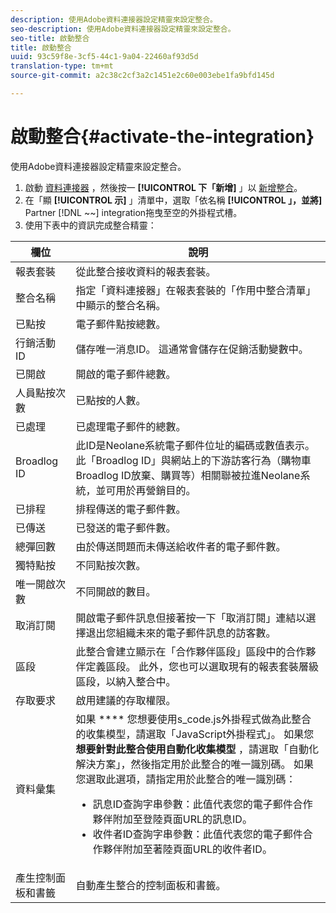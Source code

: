 ```yaml
---
description: 使用Adobe資料連接器設定精靈來設定整合。
seo-description: 使用Adobe資料連接器設定精靈來設定整合。
seo-title: 啟動整合
title: 啟動整合
uuid: 93c59f8e-3cf5-44c1-9a04-22460af93d5d
translation-type: tm+mt
source-git-commit: a2c38c2cf3a2c1451e2c60e003ebe1fa9bfd145d

---
```



# 啟動整合{#activate-the-integration}

使用Adobe資料連接器設定精靈來設定整合。

1. 啟動 [資料連接器](https://marketing.adobe.com/resources/help/en_US/genesis/c_overview.html) ，然後按一 **[!UICONTROL 下「新增]** 」以 [新增整合](https://marketing.adobe.com/resources/help/en_US/genesis/t_add_integration.html)。
1. 在「顯 **[!UICONTROL 示]** 」清單中，選取「依名稱 **[!UICONTROL 」，並將]** Partner [!DNL ~~] integration拖曳至空的外掛程式槽。
1. 使用下表中的資訊完成整合精靈：

| 欄位 | 說明 |
|--- |--- |
| 報表套裝 | 從此整合接收資料的報表套裝。 |
| 整合名稱 | 指定「資料連接器」在報表套裝的「作用中整合清單」中顯示的整合名稱。 |
| 已點按 | 電子郵件點按總數。 |
| 行銷活動 ID | 儲存唯一消息ID。 這通常會儲存在促銷活動變數中。 |
| 已開啟 | 開啟的電子郵件總數。 |
| 人員點按次數 | 已點按的人數。 |
| 已處理 | 已處理電子郵件的總數。 |
| Broadlog ID | 此ID是Neolane系統電子郵件位址的編碼或數值表示。 此「Broadlog ID」與網站上的下游訪客行為（購物車Broadlog ID放棄、購買等）相關聯被拉進Neolane系統，並可用於再營銷目的。 |
| 已排程 | 排程傳送的電子郵件數。 |
| 已傳送 | 已發送的電子郵件數。 |
| 總彈回數 | 由於傳送問題而未傳送給收件者的電子郵件數。 |
| 獨特點按 | 不同點按次數。 |
| 唯一開啟次數 | 不同開啟的數目。 |
| 取消訂閱 | 開啟電子郵件訊息但接著按一下「取消訂閱」連結以選擇退出您組織未來的電子郵件訊息的訪客數。 |
| 區段 | 此整合會建立顯示在「合作夥伴區段」區段中的合作夥伴定義區段。 此外，您也可以選取現有的報表套裝層級區段，以納入整合中。 |
|  存取要求 | 啟用建議的存取權限。 |
| 資料彙集 | 如果 **** 您想要使用s_code.js外掛程式做為此整合的收集模型，請選取「JavaScript外掛程式」。 如果您 **想要針對此整合使用自動化收集模型** ，請選取「自動化解決方案」，然後指定用於此整合的唯一識別碼。 如果您選取此選項，請指定用於此整合的唯一識別碼： <ul><li>訊息ID查詢字串參數：此值代表您的電子郵件合作夥伴附加至登陸頁面URL的訊息ID。</li><li>收件者ID查詢字串參數：此值代表您的電子郵件合作夥伴附加至著陸頁面URL的收件者ID。</li></ul> |
| 產生控制面板和書籤 | 自動產生整合的控制面板和書籤。 |
